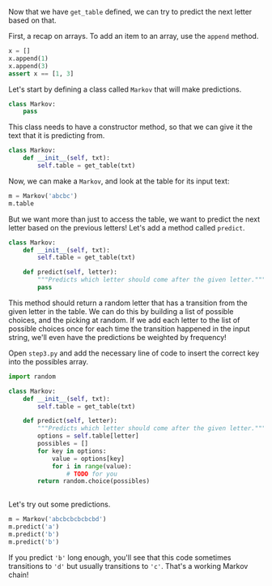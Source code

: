 Now that we have `get_table` defined, we can try to predict the next letter based on that.

First, a recap on arrays. To add an item to an array, use the `append` method.
```python
x = []
x.append(1)
x.append(3)
assert x == [1, 3]
```

Let's start by defining a class called `Markov` that will make predictions.

```python
class Markov:
    pass
```

This class needs to have a constructor method, so that we can give it the text that it is predicting from.

```python
class Markov:
    def __init__(self, txt):
        self.table = get_table(txt)
```

Now, we can make a `Markov`, and look at the table for its input text:
```python
m = Markov('abcbc')
m.table
```

But we want more than just to access the table, we want to predict the next letter based on the previous letters! Let's
add a method called `predict`.

```python
class Markov:
    def __init__(self, txt):
        self.table = get_table(txt)

    def predict(self, letter):
        """Predicts which letter should come after the given letter."""
        pass
```

This method should return a random letter that has a transition from the given letter in the table. We can do this by building a list of possible choices, and the picking at random. If we add each letter to the list of possible choices once for each time the transition happened in the input string, we'll even have the predictions be weighted by frequency!

Open `step3.py` and add the necessary line of code to insert the correct key into the possibles array. 
```python
import random 

class Markov:
    def __init__(self, txt):
        self.table = get_table(txt)

    def predict(self, letter):
        """Predicts which letter should come after the given letter."""
        options = self.table[letter]
        possibles = []
        for key in options:
            value = options[key]
            for i in range(value):
                # TODO for you
        return random.choice(possibles)
        
```

Let's try out some predictions.
```python
m = Markov('abcbcbcbcbcbd')
m.predict('a')
m.predict('b')
m.predict('b')
```

If you predict `'b'` long enough, you'll see that this code sometimes transitions to `'d'` but usually transitions to `'c'`. That's a working Markov chain!